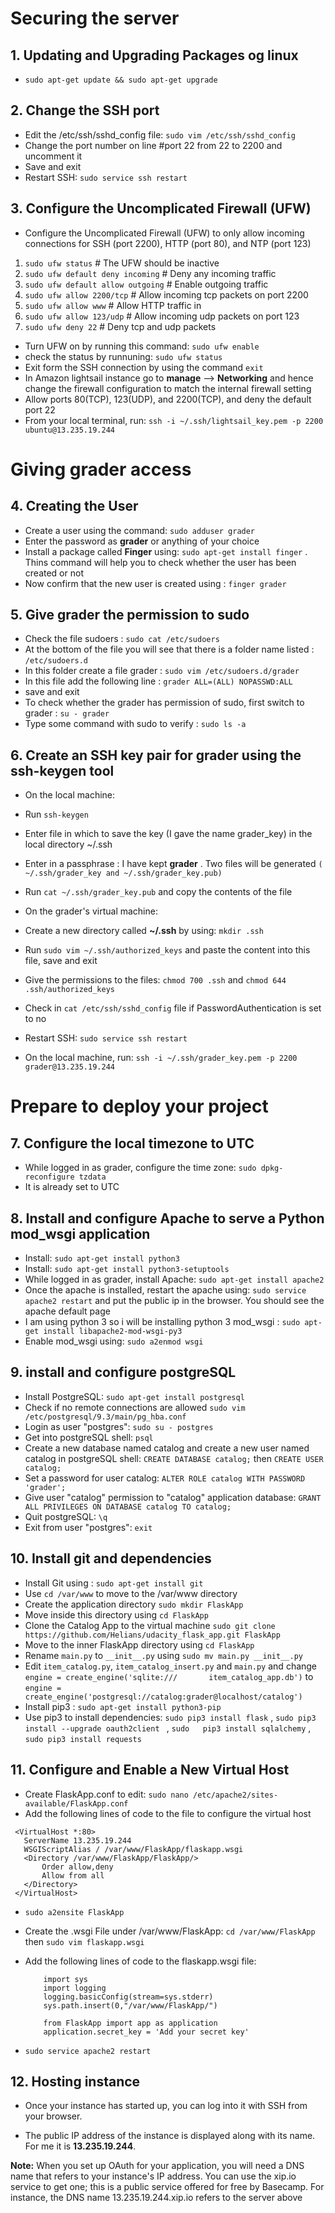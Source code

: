 # Securing the server

## 1. Updating and Upgrading Packages og linux
- `sudo apt-get update && sudo apt-get upgrade`

## 2. Change the SSH port
- Edit the /etc/ssh/sshd_config file: `sudo vim /etc/ssh/sshd_config`
- Change the port number on line #port 22 from 22 to 2200 and uncomment it
- Save and exit
- Restart SSH: `sudo service ssh restart`

## 3. Configure the Uncomplicated Firewall (UFW)
- Configure the Uncomplicated Firewall (UFW) to only allow incoming connections for SSH (port 2200), HTTP (port 80), and NTP (port 123)

 1. `sudo ufw status`                  # The UFW should be inactive
 2. `sudo ufw default deny incoming`   # Deny any incoming traffic
 3. `sudo ufw default allow outgoing`  # Enable outgoing traffic
 4. `sudo ufw allow 2200/tcp`          # Allow incoming tcp packets on port 2200
 5. `sudo ufw allow www`               # Allow HTTP traffic in
 6. `sudo ufw allow 123/udp`           # Allow incoming udp packets on port 123
 7. `sudo ufw deny 22`                 # Deny tcp and udp packets

- Turn UFW on by running this command: `sudo ufw enable`
- check the status by runnuning: `sudo ufw status`
- Exit form the SSH connection by using the command `exit`
- In Amazon lightsail instance go to **manage** --> **Networking** and hence change the firewall configuration to match the internal firewall setting
- Allow ports 80(TCP), 123(UDP), and 2200(TCP), and deny the default port 22
- From your local terminal, run: `ssh -i ~/.ssh/lightsail_key.pem -p 2200 ubuntu@13.235.19.244`

# Giving grader access

## 4. Creating the User
- Create a user using the command: `sudo adduser grader`
- Enter the password as **grader** or anything of your choice
- Install a package called **Finger** using: `sudo apt-get install finger` . Thins command will help you to check   whether the user has been created or not
- Now confirm that the new user is created using : `finger grader`

## 5. Give grader the permission to sudo
- Check the file sudoers : `sudo cat /etc/sudoers`
- At the bottom of the file you will see that there is a folder name listed : `/etc/sudoers.d`
- In this folder create a file grader : `sudo vim /etc/sudoers.d/grader`
- In this file add the following line : `grader ALL=(ALL) NOPASSWD:ALL`
- save and exit
- To check whether the grader has permission of sudo, first switch to grader : `su - grader`
- Type some command with sudo to verify : `sudo ls -a`

## 6. Create an SSH key pair for grader using the ssh-keygen tool
- On the local machine:
- Run `ssh-keygen`
- Enter file in which to save the key (I gave the name grader_key) in the local directory ~/.ssh
- Enter in a passphrase :  I have kept **grader** . Two files will be generated `( ~/.ssh/grader_key and ~/.ssh/grader_key.pub)`
- Run `cat ~/.ssh/grader_key.pub` and copy the contents of the file

- On the grader's virtual machine:
- Create a new directory called **~/.ssh** by using: `mkdir .ssh`
- Run `sudo vim ~/.ssh/authorized_keys` and paste the content into this file, save and exit
- Give the permissions to the files: `chmod 700 .ssh` and `chmod 644 .ssh/authorized_keys`
- Check in `cat /etc/ssh/sshd_config` file if PasswordAuthentication is set to no
- Restart SSH: `sudo service ssh restart`
- On the local machine, run: `ssh -i ~/.ssh/grader_key.pem -p 2200 grader@13.235.19.244`

# Prepare to deploy your project

## 7. Configure the local timezone to UTC
- While logged in as grader, configure the time zone: `sudo dpkg-reconfigure tzdata`
- It is already set to UTC

## 8. Install and configure Apache to serve a Python mod_wsgi application
- Install: `sudo apt-get install python3`
- Install: `sudo apt-get install python3-setuptools`
- While logged in as grader, install Apache: `sudo apt-get install apache2`
- Once the apache is installed, restart the apache using: `sudo service apache2 restart` and put the public ip in   the browser. You should see the apache default page
- I am using python 3 so i will be installing python 3 mod_wsgi : `sudo apt-get install libapache2-mod-wsgi-py3`
- Enable mod_wsgi using: `sudo a2enmod wsgi`

## 9. install and configure postgreSQL
- Install PostgreSQL: `sudo apt-get install postgresql`
- Check if no remote connections are allowed `sudo vim /etc/postgresql/9.3/main/pg_hba.conf`
- Login as user "postgres": `sudo su - postgres`
- Get into postgreSQL shell: `psql`
- Create a new database named catalog and create a new user named catalog in postgreSQL shell: `CREATE DATABASE catalog;` then `CREATE USER catalog;`
- Set a password for user catalog: `ALTER ROLE catalog WITH PASSWORD 'grader';`
- Give user "catalog" permission to "catalog" application database: `GRANT ALL PRIVILEGES ON DATABASE catalog TO catalog;`
- Quit postgreSQL: `\q`
- Exit from user "postgres": `exit`

## 10. Install git and dependencies
- Install Git using : `sudo apt-get install git`
- Use `cd /var/www` to move to the /var/www directory
- Create the application directory `sudo mkdir FlaskApp`
- Move inside this directory using `cd FlaskApp`
- Clone the Catalog App to the virtual machine `sudo git clone https://github.com/Helians/udacity_flask_app.git FlaskApp`
- Move to the inner FlaskApp directory using `cd FlaskApp`
- Rename `main.py` to `__init__.py` using `sudo mv main.py __init__.py`
- Edit `item_catalog.py`, `item_catalog_insert.py` and `main.py` and change `engine = create_engine('sqlite:///       item_catalog_app.db')` to `engine = create_engine('postgresql://catalog:grader@localhost/catalog')`
- Install pip3 : `sudo apt-get install python3-pip`
- Use pip3 to install dependencies: `sudo pip3 install flask` , `sudo pip3 install --upgrade oauth2client ` , `sudo   pip3 install sqlalchemy` , `sudo pip3 install requests`

## 11. Configure and Enable a New Virtual Host
- Create FlaskApp.conf to edit: `sudo nano /etc/apache2/sites-available/FlaskApp.conf`
- Add the following lines of code to the file to configure the virtual host

 ```
  <VirtualHost *:80>
	ServerName 13.235.19.244
	WSGIScriptAlias / /var/www/FlaskApp/flaskapp.wsgi
	<Directory /var/www/FlaskApp/FlaskApp/>
		Order allow,deny
		Allow from all
	</Directory>
  </VirtualHost>
```

- `sudo a2ensite FlaskApp`

- Create the .wsgi File under /var/www/FlaskApp:
  `cd /var/www/FlaskApp` then 
  `sudo vim flaskapp.wsgi`

- Add the following lines of code to the flaskapp.wsgi file:
  ```
	  import sys
	  import logging
	  logging.basicConfig(stream=sys.stderr)
	  sys.path.insert(0,"/var/www/FlaskApp/")

	  from FlaskApp import app as application
	  application.secret_key = 'Add your secret key' 
  ```
 - `sudo service apache2 restart`

## 12. Hosting instance
- Once your instance has started up, you can log into it with SSH from your browser.

- The public IP address of the instance is displayed along with its name. For me it is **13.235.19.244**.

**Note:** When you set up OAuth for your application, you will need a DNS name that refers to your instance's IP address. You can use the xip.io service to get one; this is a public service offered for free by Basecamp. For instance, the DNS name 13.235.19.244.xip.io refers to the server above
